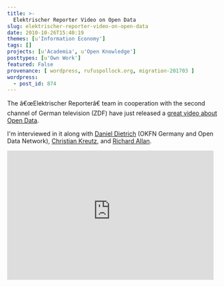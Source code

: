 ```yaml
---
title: >-
  Elektrischer Reporter Video on Open Data
slug: elektrischer-reporter-video-on-open-data
date: 2010-10-26T15:40:19
themes: [u'Information Economy']
tags: []
projects: [u'Academia', u'Open Knowledge']
posttypes: [u'Own Work']
featured: False
provenance: [ wordpress, rufuspollock.org, migration-201703 ]
wordpress:
  - post_id: 874
---
```


The â€œElektrischer Reporterâ€ team in cooperation with the second channel of German television (ZDF) have just released a [great video about Open Data](http://www.elektrischer-reporter.de/labor/video/226).

I'm interviewed in it along with [Daniel Dietrich](http://ddie.me/) (OKFN Germany and Open Data Network), [Christian Kreutz](http://crisscrossed.net/projects/), and [Richard Allan](http://www.richardallan.org.uk/).

<iframe style="display: block" src="http://www.elektrischer-reporter.de/labor/embed_video_m/226" width="482" height="302" frameborder="0" scrolling="no">
</iframe>

